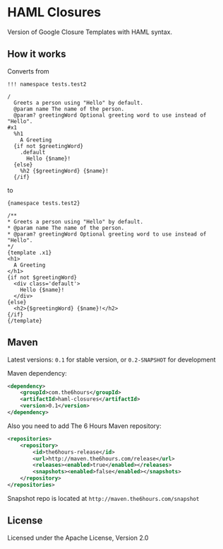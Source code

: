 HAML Closures
=============

Version of Google Closure Templates with HAML syntax.

How it works
------------

Converts from

```haml
!!! namespace tests.test2

/
  Greets a person using "Hello" by default.
  @param name The name of the person.
  @param? greetingWord Optional greeting word to use instead of "Hello".
#x1
  %h1
    A Greeting
  {if not $greetingWord}
    .default
      Hello {$name}!
  {else}
    %h2 {$greetingWord} {$name}!
  {/if}
```

to

```
{namespace tests.test2}

/**
* Greets a person using "Hello" by default.
* @param name The name of the person.
* @param? greetingWord Optional greeting word to use instead of "Hello".
*/
{template .x1}
<h1>
  A Greeting
</h1>
{if not $greetingWord}
  <div class='default'>
    Hello {$name}!
  </div>
{else}
  <h2>{$greetingWord} {$name}!</h2>
{/if}
{/template}
```

Maven
-----

Latest versions: `0.1` for stable version, or `0.2-SNAPSHOT` for development

Maven dependency:
```xml
<dependency>
    <groupId>com.the6hours</groupId>
    <artifactId>haml-closures</artifactId>
    <version>0.1</version>
</dependency>
```

Also you need to add The 6 Hours Maven repository:

```xml
<repositories>
    <repository>
        <id>the6hours-release</id>
        <url>http://maven.the6hours.com/release</url>
        <releases><enabled>true</enabled></releases>
        <snapshots><enabled>false</enabled></snapshots>
    </repository>
</repositories>
```

Snapshot repo is located at `http://maven.the6hours.com/snapshot`

License
-------

Licensed under the Apache License, Version 2.0